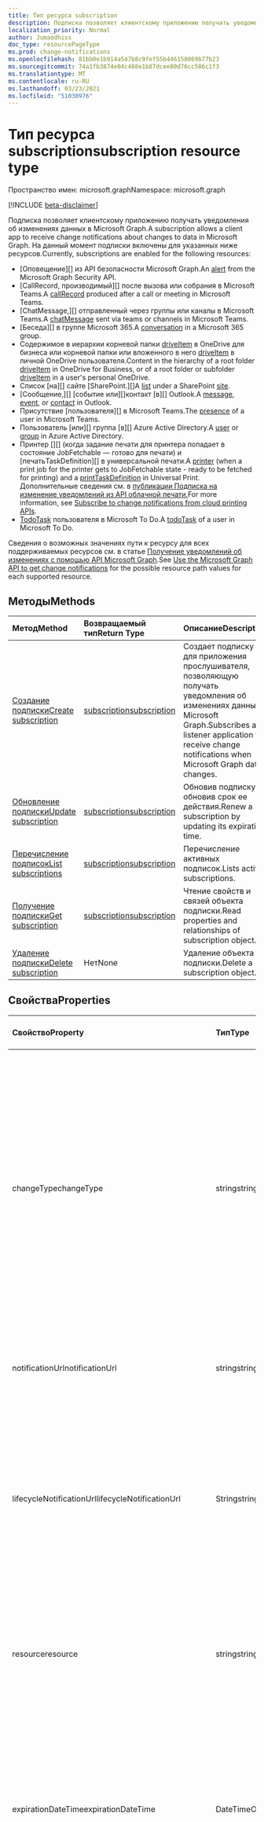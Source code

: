 ```yaml
---
title: Тип ресурса subscription
description: Подписка позволяет клиентскому приложению получать уведомления об изменениях данных в Microsoft Graph. На данный момент подписки включены для указанных ниже ресурсов.
localization_priority: Normal
author: Jumaodhiss
doc_type: resourcePageType
ms.prod: change-notifications
ms.openlocfilehash: 81bb0e1b914a547b8c9fef55b446158069b77b23
ms.sourcegitcommit: 74a1fb3874e04c488e1b87dcee80d76cc586c1f3
ms.translationtype: MT
ms.contentlocale: ru-RU
ms.lasthandoff: 03/23/2021
ms.locfileid: "51030976"
---
```

# <a name="subscription-resource-type"></a><span data-ttu-id="bd59c-104">Тип ресурса subscription</span><span class="sxs-lookup"><span data-stu-id="bd59c-104">subscription resource type</span></span>

<span data-ttu-id="bd59c-105">Пространство имен: microsoft.graph</span><span class="sxs-lookup"><span data-stu-id="bd59c-105">Namespace: microsoft.graph</span></span>

[!INCLUDE [beta-disclaimer](../../includes/beta-disclaimer.md)]

<span data-ttu-id="bd59c-106">Подписка позволяет клиентскому приложению получать уведомления об изменениях данных в Microsoft Graph.</span><span class="sxs-lookup"><span data-stu-id="bd59c-106">A subscription allows a client app to receive change notifications about changes to data in Microsoft Graph.</span></span> <span data-ttu-id="bd59c-107">На данный момент подписки включены для указанных ниже ресурсов.</span><span class="sxs-lookup"><span data-stu-id="bd59c-107">Currently, subscriptions are enabled for the following resources:</span></span>

- <span data-ttu-id="bd59c-108">[Оповещение][] из API безопасности Microsoft Graph.</span><span class="sxs-lookup"><span data-stu-id="bd59c-108">An [alert][] from the Microsoft Graph Security API.</span></span>
- <span data-ttu-id="bd59c-109">[CallRecord, производимый][] после вызова или собрания в Microsoft Teams.</span><span class="sxs-lookup"><span data-stu-id="bd59c-109">A [callRecord][] produced after a call or meeting in Microsoft Teams.</span></span>
- <span data-ttu-id="bd59c-110">[ChatMessage,][] отправленный через группы или каналы в Microsoft Teams.</span><span class="sxs-lookup"><span data-stu-id="bd59c-110">A [chatMessage][] sent via teams or channels in Microsoft Teams.</span></span>
- <span data-ttu-id="bd59c-111">[Беседа][] в группе Microsoft 365.</span><span class="sxs-lookup"><span data-stu-id="bd59c-111">A [conversation][] in a Microsoft 365 group.</span></span>
- <span data-ttu-id="bd59c-112">Содержимое в иерархии корневой папки [driveItem][] в OneDrive для бизнеса или корневой папки или вложенного в него [driveItem][] в личной OneDrive пользователя.</span><span class="sxs-lookup"><span data-stu-id="bd59c-112">Content in the hierarchy of a root folder [driveItem][] in OneDrive for Business, or of a root folder or subfolder [driveItem][] in a user's personal OneDrive.</span></span>
- <span data-ttu-id="bd59c-113">Список [на][] сайте [SharePoint.][]</span><span class="sxs-lookup"><span data-stu-id="bd59c-113">A [list][] under a SharePoint [site][].</span></span>
- <span data-ttu-id="bd59c-114">[Сообщение,][] [событие или][]контакт [в][] Outlook.</span><span class="sxs-lookup"><span data-stu-id="bd59c-114">A [message][], [event][], or [contact][] in Outlook.</span></span>
- <span data-ttu-id="bd59c-115">Присутствие [пользователя][] в Microsoft Teams.</span><span class="sxs-lookup"><span data-stu-id="bd59c-115">The [presence][] of a user in Microsoft Teams.</span></span>
- <span data-ttu-id="bd59c-116">Пользователь [или][] группа [в][] Azure Active Directory.</span><span class="sxs-lookup"><span data-stu-id="bd59c-116">A [user][] or [group][] in Azure Active Directory.</span></span>
- <span data-ttu-id="bd59c-117">Принтер [][] (когда задание печати для принтера попадает в состояние JobFetchable — готово для печати) и [печатьTaskDefinition][] в универсальной печати.</span><span class="sxs-lookup"><span data-stu-id="bd59c-117">A [printer][] (when a print job for the printer gets to JobFetchable state - ready to be fetched for printing) and a [printTaskDefinition][] in Universal Print.</span></span> <span data-ttu-id="bd59c-118">Дополнительные сведения см. в [публикации Подписка на изменение уведомлений из API облачной печати.](https://docs.microsoft.com/en-us/graph/universal-print-webhook-notifications)</span><span class="sxs-lookup"><span data-stu-id="bd59c-118">For more information, see [Subscribe to change notifications from cloud printing APIs](https://docs.microsoft.com/en-us/graph/universal-print-webhook-notifications).</span></span>
- <span data-ttu-id="bd59c-119">[TodoTask][] пользователя в Microsoft To Do.</span><span class="sxs-lookup"><span data-stu-id="bd59c-119">A [todoTask][] of a user in Microsoft To Do.</span></span>

<span data-ttu-id="bd59c-120">Сведения о возможных значениях пути к ресурсу для всех поддерживаемых ресурсов см. в статье [Получение уведомлений об изменениях с помощью API Microsoft Graph](webhooks.md).</span><span class="sxs-lookup"><span data-stu-id="bd59c-120">See [Use the Microsoft Graph API to get change notifications](webhooks.md) for the possible resource path values for each supported resource.</span></span>

## <a name="methods"></a><span data-ttu-id="bd59c-121">Методы</span><span class="sxs-lookup"><span data-stu-id="bd59c-121">Methods</span></span>

| <span data-ttu-id="bd59c-122">Метод</span><span class="sxs-lookup"><span data-stu-id="bd59c-122">Method</span></span> | <span data-ttu-id="bd59c-123">Возвращаемый тип</span><span class="sxs-lookup"><span data-stu-id="bd59c-123">Return Type</span></span> | <span data-ttu-id="bd59c-124">Описание</span><span class="sxs-lookup"><span data-stu-id="bd59c-124">Description</span></span> |
|:-------|:------------|:------------|
| [<span data-ttu-id="bd59c-125">Создание подписки</span><span class="sxs-lookup"><span data-stu-id="bd59c-125">Create subscription</span></span>](../api/subscription-post-subscriptions.md) | [<span data-ttu-id="bd59c-126">subscription</span><span class="sxs-lookup"><span data-stu-id="bd59c-126">subscription</span></span>](subscription.md) | <span data-ttu-id="bd59c-127">Создает подписку для приложения прослушивателя, позволяющую получать уведомления об изменениях данных в Microsoft Graph.</span><span class="sxs-lookup"><span data-stu-id="bd59c-127">Subscribes a listener application to receive change notifications when Microsoft Graph data changes.</span></span> |
| [<span data-ttu-id="bd59c-128">Обновление подписки</span><span class="sxs-lookup"><span data-stu-id="bd59c-128">Update subscription</span></span>](../api/subscription-update.md) | [<span data-ttu-id="bd59c-129">subscription</span><span class="sxs-lookup"><span data-stu-id="bd59c-129">subscription</span></span>](subscription.md) | <span data-ttu-id="bd59c-130">Обновив подписку, обновив срок ее действия.</span><span class="sxs-lookup"><span data-stu-id="bd59c-130">Renew a subscription by updating its expiration time.</span></span> |
| [<span data-ttu-id="bd59c-131">Перечисление подписок</span><span class="sxs-lookup"><span data-stu-id="bd59c-131">List subscriptions</span></span>](../api/subscription-list.md) | [<span data-ttu-id="bd59c-132">subscription</span><span class="sxs-lookup"><span data-stu-id="bd59c-132">subscription</span></span>](subscription.md) | <span data-ttu-id="bd59c-133">Перечисление активных подписок.</span><span class="sxs-lookup"><span data-stu-id="bd59c-133">Lists active subscriptions.</span></span> |
| [<span data-ttu-id="bd59c-134">Получение подписки</span><span class="sxs-lookup"><span data-stu-id="bd59c-134">Get subscription</span></span>](../api/subscription-get.md) | [<span data-ttu-id="bd59c-135">subscription</span><span class="sxs-lookup"><span data-stu-id="bd59c-135">subscription</span></span>](subscription.md) | <span data-ttu-id="bd59c-136">Чтение свойств и связей объекта подписки.</span><span class="sxs-lookup"><span data-stu-id="bd59c-136">Read properties and relationships of subscription object.</span></span> |
| [<span data-ttu-id="bd59c-137">Удаление подписки</span><span class="sxs-lookup"><span data-stu-id="bd59c-137">Delete subscription</span></span>](../api/subscription-delete.md) | <span data-ttu-id="bd59c-138">Нет</span><span class="sxs-lookup"><span data-stu-id="bd59c-138">None</span></span> | <span data-ttu-id="bd59c-139">Удаление объекта подписки.</span><span class="sxs-lookup"><span data-stu-id="bd59c-139">Delete a subscription object.</span></span> |

## <a name="properties"></a><span data-ttu-id="bd59c-140">Свойства</span><span class="sxs-lookup"><span data-stu-id="bd59c-140">Properties</span></span>

| <span data-ttu-id="bd59c-141">Свойство</span><span class="sxs-lookup"><span data-stu-id="bd59c-141">Property</span></span> | <span data-ttu-id="bd59c-142">Тип</span><span class="sxs-lookup"><span data-stu-id="bd59c-142">Type</span></span> | <span data-ttu-id="bd59c-143">Описание</span><span class="sxs-lookup"><span data-stu-id="bd59c-143">Description</span></span> | <span data-ttu-id="bd59c-144">Поддерживаемые ресурсы</span><span class="sxs-lookup"><span data-stu-id="bd59c-144">Supported Resources</span></span> |
|:---------|:-----|:------------|:--------------|
| <span data-ttu-id="bd59c-145">changeType</span><span class="sxs-lookup"><span data-stu-id="bd59c-145">changeType</span></span> | <span data-ttu-id="bd59c-146">string</span><span class="sxs-lookup"><span data-stu-id="bd59c-146">string</span></span> | <span data-ttu-id="bd59c-147">Указывает тип изменения в ресурсе, на который оформлена подписка и при возникновении которого будет создано уведомление об изменении.</span><span class="sxs-lookup"><span data-stu-id="bd59c-147">Indicates the type of change in the subscribed resource that will raise a change notification.</span></span> <span data-ttu-id="bd59c-148">Поддерживаемые значения: `created`, `updated`, `deleted`.</span><span class="sxs-lookup"><span data-stu-id="bd59c-148">The supported values are: `created`, `updated`, `deleted`.</span></span> <span data-ttu-id="bd59c-149">Вы можете объединить несколько значений, указав их в списке с разделителями-запятыми.</span><span class="sxs-lookup"><span data-stu-id="bd59c-149">Multiple values can be combined using a comma-separated list.</span></span> <span data-ttu-id="bd59c-150">Обязательно.</span><span class="sxs-lookup"><span data-stu-id="bd59c-150">Required.</span></span> <br><br><span data-ttu-id="bd59c-151">Примечание. Уведомления об изменении корневых элементов диска и списков поддерживают только changeType `updated`.</span><span class="sxs-lookup"><span data-stu-id="bd59c-151">Note: Drive root item and list change notifications support only the `updated` changeType.</span></span> <span data-ttu-id="bd59c-152">Уведомления об изменении пользователей и групп поддерживают changeType `updated` и `deleted`.</span><span class="sxs-lookup"><span data-stu-id="bd59c-152">User and group change notifications support `updated` and `deleted` changeType.</span></span> | <span data-ttu-id="bd59c-153">Все</span><span class="sxs-lookup"><span data-stu-id="bd59c-153">All</span></span> |
| <span data-ttu-id="bd59c-154">notificationUrl</span><span class="sxs-lookup"><span data-stu-id="bd59c-154">notificationUrl</span></span> | <span data-ttu-id="bd59c-155">string</span><span class="sxs-lookup"><span data-stu-id="bd59c-155">string</span></span> | <span data-ttu-id="bd59c-156">URL-адрес конечной точки, которая получает уведомления об изменении.</span><span class="sxs-lookup"><span data-stu-id="bd59c-156">The URL of the endpoint that receives the change notifications.</span></span> <span data-ttu-id="bd59c-157">Этот URL-адрес должен использовать протокол HTTPS.</span><span class="sxs-lookup"><span data-stu-id="bd59c-157">This URL must make use of the HTTPS protocol.</span></span> <span data-ttu-id="bd59c-158">Обязательно.</span><span class="sxs-lookup"><span data-stu-id="bd59c-158">Required.</span></span> | <span data-ttu-id="bd59c-159">Все</span><span class="sxs-lookup"><span data-stu-id="bd59c-159">All</span></span> |
| <span data-ttu-id="bd59c-160">lifecycleNotificationUrl</span><span class="sxs-lookup"><span data-stu-id="bd59c-160">lifecycleNotificationUrl</span></span> | <span data-ttu-id="bd59c-161">String</span><span class="sxs-lookup"><span data-stu-id="bd59c-161">string</span></span> | <span data-ttu-id="bd59c-162">URL-адрес конечной точки, которая получает уведомления жизненного цикла, в том числе `subscriptionRemoved` и `missed` уведомления.</span><span class="sxs-lookup"><span data-stu-id="bd59c-162">The URL of the endpoint that receives lifecycle notifications, including `subscriptionRemoved` and `missed` notifications.</span></span> <span data-ttu-id="bd59c-163">Этот URL-адрес должен использовать протокол HTTPS.</span><span class="sxs-lookup"><span data-stu-id="bd59c-163">This URL must make use of the HTTPS protocol.</span></span> <span data-ttu-id="bd59c-164">Необязательное свойство.</span><span class="sxs-lookup"><span data-stu-id="bd59c-164">Optional.</span></span> <br><br><span data-ttu-id="bd59c-165">[Узнайте больше о](/graph/webhooks-lifecycle) том, как ресурсы Outlook используют уведомления жизненного цикла.</span><span class="sxs-lookup"><span data-stu-id="bd59c-165">[Read more](/graph/webhooks-lifecycle) about how Outlook resources use lifecycle notifications.</span></span> | <span data-ttu-id="bd59c-166">Все</span><span class="sxs-lookup"><span data-stu-id="bd59c-166">All</span></span> |
| <span data-ttu-id="bd59c-167">resource</span><span class="sxs-lookup"><span data-stu-id="bd59c-167">resource</span></span> | <span data-ttu-id="bd59c-168">string</span><span class="sxs-lookup"><span data-stu-id="bd59c-168">string</span></span> | <span data-ttu-id="bd59c-169">Указывает ресурс, для которого будут отслеживаться изменения.</span><span class="sxs-lookup"><span data-stu-id="bd59c-169">Specifies the resource that will be monitored for changes.</span></span> <span data-ttu-id="bd59c-170">Не включайте базовый URL-адрес (`https://graph.microsoft.com/beta/`).</span><span class="sxs-lookup"><span data-stu-id="bd59c-170">Do not include the base URL (`https://graph.microsoft.com/beta/`).</span></span> <span data-ttu-id="bd59c-171">См. возможные [значения](webhooks.md) пути к ресурсу для всех поддерживаемых ресурсов.</span><span class="sxs-lookup"><span data-stu-id="bd59c-171">See the possible resource path [values](webhooks.md) for each supported resource.</span></span> <span data-ttu-id="bd59c-172">Обязательно.</span><span class="sxs-lookup"><span data-stu-id="bd59c-172">Required.</span></span> | <span data-ttu-id="bd59c-173">Все</span><span class="sxs-lookup"><span data-stu-id="bd59c-173">All</span></span> |
| <span data-ttu-id="bd59c-174">expirationDateTime</span><span class="sxs-lookup"><span data-stu-id="bd59c-174">expirationDateTime</span></span> | <span data-ttu-id="bd59c-175">DateTimeOffset</span><span class="sxs-lookup"><span data-stu-id="bd59c-175">DateTimeOffset</span></span> | <span data-ttu-id="bd59c-176">Указывает дату и время истечения срока действия подписки на веб-перехватчик.</span><span class="sxs-lookup"><span data-stu-id="bd59c-176">Specifies the date and time when the webhook subscription expires.</span></span> <span data-ttu-id="bd59c-177">Используется время в формате UTC, и оно может представлять собой время с момента создания подписки, которое зависит от ресурса, на который оформлена подписка.</span><span class="sxs-lookup"><span data-stu-id="bd59c-177">The time is in UTC, and can be an amount of time from subscription creation that varies for the resource subscribed to.</span></span>  <span data-ttu-id="bd59c-178">В приведенной ниже таблице указан максимально допустимый период подписки.</span><span class="sxs-lookup"><span data-stu-id="bd59c-178">See the table below for maximum supported subscription length of time.</span></span> <span data-ttu-id="bd59c-179">Обязательно.</span><span class="sxs-lookup"><span data-stu-id="bd59c-179">Required.</span></span> | <span data-ttu-id="bd59c-180">Все</span><span class="sxs-lookup"><span data-stu-id="bd59c-180">All</span></span> |
| <span data-ttu-id="bd59c-181">clientState</span><span class="sxs-lookup"><span data-stu-id="bd59c-181">clientState</span></span> | <span data-ttu-id="bd59c-182">string</span><span class="sxs-lookup"><span data-stu-id="bd59c-182">string</span></span> | <span data-ttu-id="bd59c-183">Указывает значение свойства **clientState,** отправленного службой в каждом уведомлении об изменении.</span><span class="sxs-lookup"><span data-stu-id="bd59c-183">Specifies the value of the **clientState** property sent by the service in each change notification.</span></span> <span data-ttu-id="bd59c-184">Максимальная длина: 255 символов.</span><span class="sxs-lookup"><span data-stu-id="bd59c-184">The maximum length is 255 characters.</span></span> <span data-ttu-id="bd59c-185">Клиент может проверить, пришло ли уведомление об изменении из службы, сравнивая значение свойства **clientState,** отправленного с подпиской, со значением свойства **clientState,** полученного с каждым уведомлением об изменении.</span><span class="sxs-lookup"><span data-stu-id="bd59c-185">The client can check that the change notification came from the service by comparing the value of the **clientState** property sent with the subscription with the value of the **clientState** property received with each change notification.</span></span> <span data-ttu-id="bd59c-186">Необязательное свойство.</span><span class="sxs-lookup"><span data-stu-id="bd59c-186">Optional.</span></span> | <span data-ttu-id="bd59c-187">Все</span><span class="sxs-lookup"><span data-stu-id="bd59c-187">All</span></span> |
| <span data-ttu-id="bd59c-188">id</span><span class="sxs-lookup"><span data-stu-id="bd59c-188">id</span></span> | <span data-ttu-id="bd59c-189">string</span><span class="sxs-lookup"><span data-stu-id="bd59c-189">string</span></span> | <span data-ttu-id="bd59c-p111">Уникальный идентификатор для подписки. Только для чтения.</span><span class="sxs-lookup"><span data-stu-id="bd59c-p111">Unique identifier for the subscription. Read-only.</span></span> | <span data-ttu-id="bd59c-192">Все</span><span class="sxs-lookup"><span data-stu-id="bd59c-192">All</span></span> |
| <span data-ttu-id="bd59c-193">applicationId</span><span class="sxs-lookup"><span data-stu-id="bd59c-193">applicationId</span></span> | <span data-ttu-id="bd59c-194">string</span><span class="sxs-lookup"><span data-stu-id="bd59c-194">string</span></span> | <span data-ttu-id="bd59c-195">Идентификатор приложения, использованного для создания подписки.</span><span class="sxs-lookup"><span data-stu-id="bd59c-195">Identifier of the application used to create the subscription.</span></span> <span data-ttu-id="bd59c-196">Только для чтения.</span><span class="sxs-lookup"><span data-stu-id="bd59c-196">Read-only.</span></span> | <span data-ttu-id="bd59c-197">Все</span><span class="sxs-lookup"><span data-stu-id="bd59c-197">All</span></span> |
| <span data-ttu-id="bd59c-198">creatorId</span><span class="sxs-lookup"><span data-stu-id="bd59c-198">creatorId</span></span> | <span data-ttu-id="bd59c-199">string</span><span class="sxs-lookup"><span data-stu-id="bd59c-199">string</span></span> | <span data-ttu-id="bd59c-200">Идентификатор пользователя или субъекта-службы, которые создали подписку.</span><span class="sxs-lookup"><span data-stu-id="bd59c-200">Identifier of the user or service principal that created the subscription.</span></span> <span data-ttu-id="bd59c-201">Если приложение использовало делегирование разрешений для создания подписки, это поле содержит ID подписанного пользователя, созвали его от имени.</span><span class="sxs-lookup"><span data-stu-id="bd59c-201">If the app used delegated permissions to create the subscription, this field contains the ID of the signed-in user the app called on behalf of.</span></span> <span data-ttu-id="bd59c-202">Если приложение использовало разрешения приложения, это поле содержит ID основного владельца службы, соответствующего приложению.</span><span class="sxs-lookup"><span data-stu-id="bd59c-202">If the app used application permissions, this field contains the ID of the service principal corresponding to the app.</span></span> <span data-ttu-id="bd59c-203">Только для чтения.</span><span class="sxs-lookup"><span data-stu-id="bd59c-203">Read-only.</span></span> | <span data-ttu-id="bd59c-204">Все</span><span class="sxs-lookup"><span data-stu-id="bd59c-204">All</span></span> |
| <span data-ttu-id="bd59c-205">includeResourceData</span><span class="sxs-lookup"><span data-stu-id="bd59c-205">includeResourceData</span></span> | <span data-ttu-id="bd59c-206">Boolean</span><span class="sxs-lookup"><span data-stu-id="bd59c-206">Boolean</span></span> | <span data-ttu-id="bd59c-207">Если присвоено значение `true`, уведомления об изменениях [включают данные ресурса](/graph/webhooks-with-resource-data) (например, содержимое сообщения чата).</span><span class="sxs-lookup"><span data-stu-id="bd59c-207">When set to `true`, change notifications [include resource data](/graph/webhooks-with-resource-data) (such as content of a chat message).</span></span> <span data-ttu-id="bd59c-208">Необязательно.</span><span class="sxs-lookup"><span data-stu-id="bd59c-208">Optional.</span></span> | <span data-ttu-id="bd59c-209">Все</span><span class="sxs-lookup"><span data-stu-id="bd59c-209">All</span></span> |
| <span data-ttu-id="bd59c-210">encryptionCertificate</span><span class="sxs-lookup"><span data-stu-id="bd59c-210">encryptionCertificate</span></span> | <span data-ttu-id="bd59c-211">string</span><span class="sxs-lookup"><span data-stu-id="bd59c-211">string</span></span> | <span data-ttu-id="bd59c-212">Представление в кодировке Base64 сертификата с открытым ключом, используемое для шифрования данных ресурса в уведомлениях об изменениях.</span><span class="sxs-lookup"><span data-stu-id="bd59c-212">A base64-encoded representation of a certificate with a public key used to encrypt resource data in change notifications.</span></span> <span data-ttu-id="bd59c-213">Необязательно.</span><span class="sxs-lookup"><span data-stu-id="bd59c-213">Optional.</span></span> <span data-ttu-id="bd59c-214">Обязательно, если **includeResourceData** имеет значение true.</span><span class="sxs-lookup"><span data-stu-id="bd59c-214">Required when **includeResourceData** is true.</span></span> | <span data-ttu-id="bd59c-215">Все</span><span class="sxs-lookup"><span data-stu-id="bd59c-215">All</span></span> |
| <span data-ttu-id="bd59c-216">encryptionCertificateId</span><span class="sxs-lookup"><span data-stu-id="bd59c-216">encryptionCertificateId</span></span> | <span data-ttu-id="bd59c-217">string</span><span class="sxs-lookup"><span data-stu-id="bd59c-217">string</span></span> | <span data-ttu-id="bd59c-218">Предоставляемый приложением настраиваемый идентификатор, помогающий определить сертификат, необходимый для расшифровки данных ресурса.</span><span class="sxs-lookup"><span data-stu-id="bd59c-218">A custom app-provided identifier to help identify the certificate needed to decrypt resource data.</span></span> <span data-ttu-id="bd59c-219">Необязательно.</span><span class="sxs-lookup"><span data-stu-id="bd59c-219">Optional.</span></span> <span data-ttu-id="bd59c-220">Обязательно, если **includeResourceData** имеет значение true.</span><span class="sxs-lookup"><span data-stu-id="bd59c-220">Required when **includeResourceData** is true.</span></span> | <span data-ttu-id="bd59c-221">Все</span><span class="sxs-lookup"><span data-stu-id="bd59c-221">All</span></span> |
| <span data-ttu-id="bd59c-222">latestSupportedTlsVersion</span><span class="sxs-lookup"><span data-stu-id="bd59c-222">latestSupportedTlsVersion</span></span> | <span data-ttu-id="bd59c-223">String</span><span class="sxs-lookup"><span data-stu-id="bd59c-223">string</span></span> | <span data-ttu-id="bd59c-224">Указывает последнюю версию протокола TLS, поддерживаемую конечной точкой уведомлений, указанной с помощью свойства **notificationUrl**.</span><span class="sxs-lookup"><span data-stu-id="bd59c-224">Specifies the latest version of Transport Layer Security (TLS) that the notification endpoint, specified by **notificationUrl**, supports.</span></span> <span data-ttu-id="bd59c-225">Допустимые значения: `v1_0`, `v1_1`, `v1_2`, `v1_3`.</span><span class="sxs-lookup"><span data-stu-id="bd59c-225">The possible values are: `v1_0`, `v1_1`, `v1_2`, `v1_3`.</span></span> </br></br><span data-ttu-id="bd59c-226">Для подписчиков, чья конечная точка уведомлений поддерживает более раннюю версию, чем рекомендуемая в настоящее время (TLS 1.2), указание этого свойства в установленные [сроки](https://developer.microsoft.com/graph/blogs/microsoft-graph-subscriptions-deprecating-tls-1-0-and-1-1/) позволит им временно применять устаревшую версию TLS до перехода на TLS 1.2.</span><span class="sxs-lookup"><span data-stu-id="bd59c-226">For subscribers whose notification endpoint supports a version lower than the currently recommended version (TLS 1.2), specifying this property by a set [timeline](https://developer.microsoft.com/graph/blogs/microsoft-graph-subscriptions-deprecating-tls-1-0-and-1-1/) allows them to temporarily use their deprecated version of TLS before completing their upgrade to TLS 1.2.</span></span> <span data-ttu-id="bd59c-227">Если такие подписчики не настроят это свойство согласно соответствующим срокам, действия с подпиской будут завершаться сбоем.</span><span class="sxs-lookup"><span data-stu-id="bd59c-227">For these subscribers, not setting this property per the timeline would result in subscription operations failing.</span></span> </br></br><span data-ttu-id="bd59c-228">Для подписчиков, чья конечная точка уведомлений уже поддерживает TLS 1.2, настройка этого свойства необязательна.</span><span class="sxs-lookup"><span data-stu-id="bd59c-228">For subscribers whose notification endpoint already supports TLS 1.2, setting this property is optional.</span></span> <span data-ttu-id="bd59c-229">В таких случаях Microsoft Graph по умолчанию присваивает свойству значение `v1_2`.</span><span class="sxs-lookup"><span data-stu-id="bd59c-229">In such cases, Microsoft Graph defaults the property to `v1_2`.</span></span> | <span data-ttu-id="bd59c-230">Все</span><span class="sxs-lookup"><span data-stu-id="bd59c-230">All</span></span> |
| <span data-ttu-id="bd59c-231">notificationContentType</span><span class="sxs-lookup"><span data-stu-id="bd59c-231">notificationContentType</span></span> | <span data-ttu-id="bd59c-232">String</span><span class="sxs-lookup"><span data-stu-id="bd59c-232">string</span></span> | <span data-ttu-id="bd59c-233">Желаемый тип контента для уведомлений об изменении MS Graph для поддерживаемых типов ресурсов.</span><span class="sxs-lookup"><span data-stu-id="bd59c-233">Desired content-type for MS Graph change notifications for supported resource types.</span></span> <span data-ttu-id="bd59c-234">Тип контента по умолчанию — это тип контента "application/json".</span><span class="sxs-lookup"><span data-stu-id="bd59c-234">The default content-type is the "application/json" content-type.</span></span> | <span data-ttu-id="bd59c-235">Все</span><span class="sxs-lookup"><span data-stu-id="bd59c-235">All</span></span> |
| <span data-ttu-id="bd59c-236">notificationQueryOptions</span><span class="sxs-lookup"><span data-stu-id="bd59c-236">notificationQueryOptions</span></span> | <span data-ttu-id="bd59c-237">String</span><span class="sxs-lookup"><span data-stu-id="bd59c-237">string</span></span> | <span data-ttu-id="bd59c-238">Параметры запроса OData для указания значения для целевого ресурса.</span><span class="sxs-lookup"><span data-stu-id="bd59c-238">OData Query Options for specifying value for the targeting resource.</span></span> <span data-ttu-id="bd59c-239">Клиенты получают уведомления, когда ресурс достигает состояния, соответствующего параметрам запроса, предоставленным здесь.</span><span class="sxs-lookup"><span data-stu-id="bd59c-239">Clients receive notifications when resource reaches the state matching the query options provided here.</span></span> <span data-ttu-id="bd59c-240">С помощью этого нового свойства в полезной нагрузке создания подписки наряду со всеми существующими свойствами веб-пользователи будут предоставлять уведомления всякий раз, когда ресурс достигнет нужного состояния, упомянутого в свойстве notificationQueryOptions, например, когда задание печати будет завершено, когда значение свойства ресурса задания печати станет верным и `isFetchable` т.д.</span><span class="sxs-lookup"><span data-stu-id="bd59c-240">With this new property in the subscription creation payload along with all existing properties, Webhooks will deliver notifications whenever a resource reaches the desired state mentioned in the notificationQueryOptions property eg  when the print job is completed, when a print job resource `isFetchable` property value becomes true etc.</span></span> | [<span data-ttu-id="bd59c-241">Универсальная служба печати</span><span class="sxs-lookup"><span data-stu-id="bd59c-241">Universal Print Service</span></span>](https://docs.microsoft.com/en-us/graph/universal-print-webhook-notifications) |

### <a name="maximum-length-of-subscription-per-resource-type"></a><span data-ttu-id="bd59c-242">Максимальный период подписки для каждого из типов ресурсов</span><span class="sxs-lookup"><span data-stu-id="bd59c-242">Maximum length of subscription per resource type</span></span>

| <span data-ttu-id="bd59c-243">Ресурс</span><span class="sxs-lookup"><span data-stu-id="bd59c-243">Resource</span></span>            | <span data-ttu-id="bd59c-244">Максимальный срок действия</span><span class="sxs-lookup"><span data-stu-id="bd59c-244">Maximum expiration time</span></span>  |
|:--------------------|:-------------------------|
| <span data-ttu-id="bd59c-245">**Оповещение** безопасности</span><span class="sxs-lookup"><span data-stu-id="bd59c-245">Security **alert**</span></span>     | <span data-ttu-id="bd59c-246">43200 минут (до 30 дней)</span><span class="sxs-lookup"><span data-stu-id="bd59c-246">43200 minutes (under 30 days)</span></span>  |
| <span data-ttu-id="bd59c-247">**callRecord** в Teams</span><span class="sxs-lookup"><span data-stu-id="bd59c-247">Teams **callRecord**</span></span>    | <span data-ttu-id="bd59c-248">4230 минут (до 3 дней)</span><span class="sxs-lookup"><span data-stu-id="bd59c-248">4230 minutes (under 3 days)</span></span>  |
| <span data-ttu-id="bd59c-249">**chatMessage** в Teams</span><span class="sxs-lookup"><span data-stu-id="bd59c-249">Teams **chatMessage**</span></span>    | <span data-ttu-id="bd59c-250">60 минут (1 час)</span><span class="sxs-lookup"><span data-stu-id="bd59c-250">60 minutes (1 hour)</span></span>  |
| <span data-ttu-id="bd59c-251">Групповая **беседа**</span><span class="sxs-lookup"><span data-stu-id="bd59c-251">Group **conversation**</span></span> | <span data-ttu-id="bd59c-252">4230 минут (до 3 дней)</span><span class="sxs-lookup"><span data-stu-id="bd59c-252">4230 minutes (under 3 days)</span></span>    |
| <span data-ttu-id="bd59c-253">**driveItem** OneDrive</span><span class="sxs-lookup"><span data-stu-id="bd59c-253">OneDrive **driveItem**</span></span>    | <span data-ttu-id="bd59c-254">4230 минут (до 3 дней)</span><span class="sxs-lookup"><span data-stu-id="bd59c-254">4230 minutes (under 3 days)</span></span>    |
| <span data-ttu-id="bd59c-255">**Список** SharePoint</span><span class="sxs-lookup"><span data-stu-id="bd59c-255">SharePoint **list**</span></span>    | <span data-ttu-id="bd59c-256">4230 минут (до 3 дней)</span><span class="sxs-lookup"><span data-stu-id="bd59c-256">4230 minutes (under 3 days)</span></span>    |
| <span data-ttu-id="bd59c-257">**Сообщение**, **событие**, **контакт** Outlook</span><span class="sxs-lookup"><span data-stu-id="bd59c-257">Outlook **message**, **event**, **contact**</span></span>              | <span data-ttu-id="bd59c-258">4230 минут (до 3 дней)</span><span class="sxs-lookup"><span data-stu-id="bd59c-258">4230 minutes (under 3 days)</span></span>    |
| <span data-ttu-id="bd59c-259">**Пользователь**, **группа**, другие ресурсы каталога</span><span class="sxs-lookup"><span data-stu-id="bd59c-259">**user**, **group**, other directory resources</span></span>   | <span data-ttu-id="bd59c-260">4230 минут (до 3 дней)</span><span class="sxs-lookup"><span data-stu-id="bd59c-260">4230 minutes (under 3 days)</span></span>    |
| <span data-ttu-id="bd59c-261">**presence**</span><span class="sxs-lookup"><span data-stu-id="bd59c-261">**presence**</span></span>        | <span data-ttu-id="bd59c-262">60 минут (1 час)</span><span class="sxs-lookup"><span data-stu-id="bd59c-262">60 minutes (1 hour)</span></span> |
| <span data-ttu-id="bd59c-263">Принтер  печати</span><span class="sxs-lookup"><span data-stu-id="bd59c-263">Print **printer**</span></span> | <span data-ttu-id="bd59c-264">4230 минут (до 3 дней)</span><span class="sxs-lookup"><span data-stu-id="bd59c-264">4230 minutes (under 3 days)</span></span>    |
| <span data-ttu-id="bd59c-265">**РаспечататьТаскДефиниция**</span><span class="sxs-lookup"><span data-stu-id="bd59c-265">Print **printTaskDefinition**</span></span> | <span data-ttu-id="bd59c-266">4230 минут (до 3 дней)</span><span class="sxs-lookup"><span data-stu-id="bd59c-266">4230 minutes (under 3 days)</span></span>    |
| <span data-ttu-id="bd59c-267">**todoTask**</span><span class="sxs-lookup"><span data-stu-id="bd59c-267">**todoTask**</span></span>              | <span data-ttu-id="bd59c-268">4230 минут (до 3 дней)</span><span class="sxs-lookup"><span data-stu-id="bd59c-268">4230 minutes (under 3 days)</span></span>    |


> <span data-ttu-id="bd59c-269">**Примечание.** Для существующих приложений и новых приложений не должно превышаться допустимое значение.</span><span class="sxs-lookup"><span data-stu-id="bd59c-269">**Note:** Existing applications and new applications should not exceed the supported value.</span></span> <span data-ttu-id="bd59c-270">В будущем любые запросы на создание или продление подписки со значением, превышающим максимальное, будут завершаться ошибкой.</span><span class="sxs-lookup"><span data-stu-id="bd59c-270">In the future, any requests to create or renew a subscription beyond the maximum value will fail.</span></span>

## <a name="relationships"></a><span data-ttu-id="bd59c-271">Отношения</span><span class="sxs-lookup"><span data-stu-id="bd59c-271">Relationships</span></span>

<span data-ttu-id="bd59c-272">Отсутствуют.</span><span class="sxs-lookup"><span data-stu-id="bd59c-272">None.</span></span>

## <a name="json-representation"></a><span data-ttu-id="bd59c-273">Представление в формате JSON</span><span class="sxs-lookup"><span data-stu-id="bd59c-273">JSON representation</span></span>

<span data-ttu-id="bd59c-274">Ниже представлено описание ресурса в формате JSON.</span><span class="sxs-lookup"><span data-stu-id="bd59c-274">Here is a JSON representation of the resource.</span></span>

<!--{
  "blockType": "resource",
  "optionalProperties": [],
  "baseType": "microsoft.graph.entity",
  "@odata.type": "microsoft.graph.subscription",
  "@odata.annotations": [
    {
      "capabilities": {
        "skippable": false,
        "toppable": false,
        "countable": false,
        "expandable": false,
        "filterable": false,
        "referenceable": false,
        "selectable": false,
        "sortable": false
      }
    }
  ]
}-->

```json
{
  "changeType": "string",
  "notificationUrl": "string",
  "lifecycleNotificationUrl": "string",
  "resource": "string",
  "applicationId" : "string",
  "expirationDateTime": "string (timestamp)",
  "id": "string (identifier)",
  "clientState": "string",
  "creatorId": "string",
  "includeResourceData": "boolean",
  "encryptionCertificate": "string",
  "encryptionCertificateId": "string",
  "latestSupportedTlsVersion": "string",
  "notificationContentType": "string",
  "notificationQueryOptions": "string"
}
```

[contact]: ./contact.md
[conversation]: ./conversation.md
[driveItem]: ./driveitem.md
[list]: ./list.md
[site]: ./site.md
[event]: ./event.md
[group]: ./group.md
[message]: ./message.md
[user]: ./user.md
[alert]: ./alert.md
[chatMessage]: ./chatmessage.md
[callRecord]: ./callrecords-callrecord.md
[presence]: ./presence.md
[printer]: ./printer.md
[printTaskDefinition]: ./printtaskdefinition.md
[todoTask]: ./todotask.md

<!-- uuid: 8fcb5dbc-d5aa-4681-8e31-b001d5168d79
2015-10-25 14:57:30 UTC -->
<!--
{
  "type": "#page.annotation",
  "description": "subscription resource",
  "keywords": "",
  "section": "documentation",
  "tocPath": "",
  "suppressions": []
}
-->



